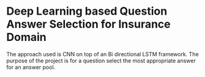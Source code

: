 # Deep Learning based Question Answer Selection for Insurance Domain
The approach used is CNN on top of an Bi directional LSTM framework.
The purpose of the project is for a question select the most appropriate answer for an answer pool.

